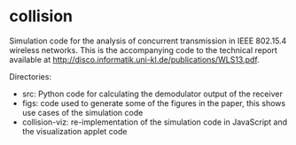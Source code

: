collision
=========

Simulation code for the analysis of concurrent transmission in IEEE 802.15.4 wireless networks. This is the accompanying code to the technical report available at http://disco.informatik.uni-kl.de/publications/WLS13.pdf.

Directories:
- src: Python code for calculating the demodulator output of the receiver
- figs: code used to generate some of the figures in the paper, this shows use cases of the simulation code
- collision-viz: re-implementation of the simulation code in JavaScript and the visualization applet code
